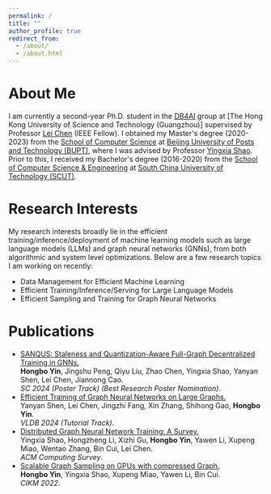 ```yaml
---
permalink: /
title: ""
author_profile: true
redirect_from: 
  - /about/
  - /about.html
---
```


About Me
====
I am currently a second-year Ph.D. student in the [DB4AI](https://cse.hkust.edu.hk/db4ai/) group at [The Hong Kong University of Science and Technology (Guangzhou)] supervised by Professor [Lei Chen](https://cse.hkust.edu.hk/~leichen/) (IEEE Fellow). I obtained my Master's degree (2020-2023) from the [School of Computer Science](https://scs.bupt.edu.cn/) at [Beijing University of Posts and Technology (BUPT)](https://www.bupt.edu.cn/), where I was advised by Professor [Yingxia Shao](https://shaoyx.github.io/). Prior to this, I received my Bachelor's degree (2016-2020) from the [School of Computer Science & Engineering](https://www2.scut.edu.cn/cs/) at [South China University of Technology (SCUT)](https://www.scut.edu.cn/en).


Research Interests
======
My research interests broadly lie in the efficient training/inference/deployment of machine learning models such as large language models (LLMs) and graph neural networks (GNNs), from both algorithmic and system level optimizations. Below are a few research topics I am working on recently: <br>
- Data Management for Efficient Machine Learning <br>
- Efficient Training/Inference/Serving for Large Language Models <br>
- Efficient Sampling and Training for Graph Neural Networks <br>

Publications
======
- <u>SANQUS: Staleness and Quantization-Aware Full-Graph Decentralized Training in GNNs.</u> <br>
 **Hongbo Yin**, Jingshu Peng, Qiyu Liu, Zhao Chen, Yingxia Shao, Yanyan Shen, Lei Chen, Jiannong Cao. <br>
  *SC 2024 (Poster Track) (Best Research Poster Nomination)*.
- <u>Efficient Training of Graph Neural Networks on Large Graphs.</u> <br>
  Yanyan Shen, Lei Chen, Jingzhi Fang, Xin Zhang, Shihong Gao, **Hongbo Yin**. <br>
  *VLDB 2024 (Tutorial Track)*.
- <u>Distributed Graph Neural Network Training: A Survey.</u> <br>
  Yingxia Shao, Hongzheng Li, Xizhi Gu, **Hongbo Yin**, Yawen Li, Xupeng Miao, Wentao Zhang, Bin Cui, Lei Chen. <br>
  *ACM Computing Survey*.
- <u>Scalable Graph Sampling on GPUs with compressed Graph.</u> <br>
  **Hongbo Yin**, Yingxia Shao, Xupeng Miao, Yawen Li, Bin Cui. <br>
  *CIKM 2022*.
